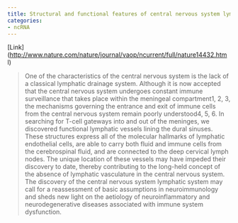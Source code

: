 ```yaml
---
title: Structural and functional features of central nervous system lymphatic vessels
categories:
- ncRNA
---
```

[Link](http://www.nature.com/nature/journal/vaop/ncurrent/full/nature14432.htm
l)
<!--more-->

> One of the characteristics of the central nervous system is the lack of a
classical lymphatic drainage system. Although it is now accepted that the
central nervous system undergoes constant immune surveillance that takes place
within the meningeal compartment1, 2, 3, the mechanisms governing the entrance
and exit of immune cells from the central nervous system remain poorly
understood4, 5, 6. In searching for T-cell gateways into and out of the
meninges, we discovered functional lymphatic vessels lining the dural sinuses.
These structures express all of the molecular hallmarks of lymphatic
endothelial cells, are able to carry both fluid and immune cells from the
cerebrospinal fluid, and are connected to the deep cervical lymph nodes. The
unique location of these vessels may have impeded their discovery to date,
thereby contributing to the long-held concept of the absence of lymphatic
vasculature in the central nervous system. The discovery of the central
nervous system lymphatic system may call for a reassessment of basic
assumptions in neuroimmunology and sheds new light on the aetiology of
neuroinflammatory and neurodegenerative diseases associated with immune system
dysfunction.

